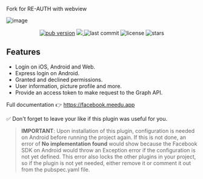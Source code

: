 Fork for RE-AUTH with webview

![image](https://user-images.githubusercontent.com/15864336/101827170-f5ce3180-3afd-11eb-9a60-5933a15f337b.png)

<p align="center">
  <a href="https://pub.dev/packages/flutter_facebook_auth"><img alt="pub version" src="https://img.shields.io/pub/v/flutter_facebook_auth?color=%2300b0ff&label=flutter_facebook_auth&style=flat-square"></a>
  <a href="https://codecov.io/gh/darwin-morocho/flutter-facebook-auth">
  <img src="https://codecov.io/gh/darwin-morocho/flutter-facebook-auth/branch/master/graph/badge.svg?token=XEXUNVP0UK"/>
  </a>
  <img alt="last commit" src="https://img.shields.io/github/last-commit/the-meedu-app/flutter-facebook-auth?color=%23ffa000&style=flat-square"/>
  <img alt="license" src="https://img.shields.io/github/license/the-meedu-app/flutter-facebook-auth?style=flat-square"/>
  <img alt="stars" src="https://img.shields.io/github/stars/the-meedu-app/flutter-facebook-auth?style=social"/>
</p>

## Features

- Login on iOS, Android and Web.
- Express login on Android.
- Granted and declined permissions.
- User information, picture profile and more.
- Provide an access token to make request to the Graph API.

Full documentation 👉 https://facebook.meedu.app

✅ Don't forget to leave your like if this plugin was useful for you.


> **IMPORTANT**: Upon installation of this plugin, configuration is needed on Android before running the project again. If this is not done, an error of **No implementation found** would show because the Facebook SDK on Android would throw an Exception error if the configuration is not yet defined. This error also locks the other plugins in your project, so if the plugin is not yet needed, either remove it or comment it out from the pubspec.yaml file.

